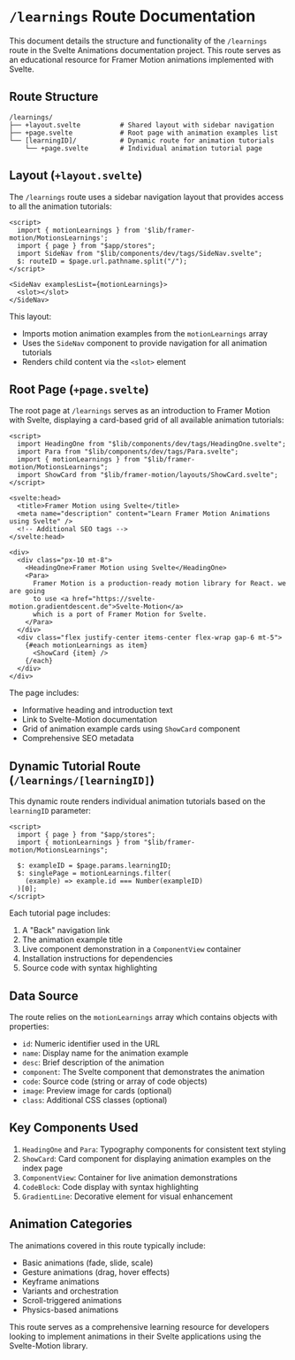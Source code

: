 # `/learnings` Route Documentation

This document details the structure and functionality of the `/learnings` route in the Svelte Animations documentation project. This route serves as an educational resource for Framer Motion animations implemented with Svelte.

## Route Structure

```
/learnings/
├── +layout.svelte          # Shared layout with sidebar navigation
├── +page.svelte            # Root page with animation examples list
└── [learningID]/           # Dynamic route for animation tutorials
    └── +page.svelte        # Individual animation tutorial page
```

## Layout (`+layout.svelte`)

The `/learnings` route uses a sidebar navigation layout that provides access to all the animation tutorials:

```svelte
<script>
  import { motionLearnings } from '$lib/framer-motion/MotionsLearnings';
  import { page } from "$app/stores";
  import SideNav from "$lib/components/dev/tags/SideNav.svelte";
  $: routeID = $page.url.pathname.split("/");
</script>

<SideNav examplesList={motionLearnings}>
  <slot></slot>
</SideNav>
```

This layout:
- Imports motion animation examples from the `motionLearnings` array
- Uses the `SideNav` component to provide navigation for all animation tutorials
- Renders child content via the `<slot>` element

## Root Page (`+page.svelte`)

The root page at `/learnings` serves as an introduction to Framer Motion with Svelte, displaying a card-based grid of all available animation tutorials:

```svelte
<script>
  import HeadingOne from "$lib/components/dev/tags/HeadingOne.svelte";
  import Para from "$lib/components/dev/tags/Para.svelte";
  import { motionLearnings } from "$lib/framer-motion/MotionsLearnings";
  import ShowCard from "$lib/framer-motion/layouts/ShowCard.svelte";
</script>

<svelte:head>
  <title>Framer Motion using Svelte</title>
  <meta name="description" content="Learn Framer Motion Animations using Svelte" />
  <!-- Additional SEO tags -->
</svelte:head>

<div>
  <div class="px-10 mt-8">
    <HeadingOne>Framer Motion using Svelte</HeadingOne>
    <Para>
      Framer Motion is a production-ready motion library for React. we are going
      to use <a href="https://svelte-motion.gradientdescent.de">Svelte-Motion</a>
      which is a port of Framer Motion for Svelte.
    </Para>
  </div>
  <div class="flex justify-center items-center flex-wrap gap-6 mt-5">
    {#each motionLearnings as item}
      <ShowCard {item} />
    {/each}
  </div>
</div>
```

The page includes:
- Informative heading and introduction text
- Link to Svelte-Motion documentation
- Grid of animation example cards using `ShowCard` component
- Comprehensive SEO metadata

## Dynamic Tutorial Route (`/learnings/[learningID]`)

This dynamic route renders individual animation tutorials based on the `learningID` parameter:

```svelte
<script>
  import { page } from "$app/stores";
  import { motionLearnings } from "$lib/framer-motion/MotionsLearnings";
  
  $: exampleID = $page.params.learningID;
  $: singlePage = motionLearnings.filter(
    (example) => example.id === Number(exampleID)
  )[0];
</script>
```

Each tutorial page includes:
1. A "Back" navigation link
2. The animation example title
3. Live component demonstration in a `ComponentView` container
4. Installation instructions for dependencies
5. Source code with syntax highlighting

## Data Source

The route relies on the `motionLearnings` array which contains objects with properties:
- `id`: Numeric identifier used in the URL
- `name`: Display name for the animation example
- `desc`: Brief description of the animation
- `component`: The Svelte component that demonstrates the animation
- `code`: Source code (string or array of code objects)
- `image`: Preview image for cards (optional)
- `class`: Additional CSS classes (optional)

## Key Components Used

1. `HeadingOne` and `Para`: Typography components for consistent text styling
2. `ShowCard`: Card component for displaying animation examples on the index page
3. `ComponentView`: Container for live animation demonstrations
4. `CodeBlock`: Code display with syntax highlighting
5. `GradientLine`: Decorative element for visual enhancement

## Animation Categories

The animations covered in this route typically include:
- Basic animations (fade, slide, scale)
- Gesture animations (drag, hover effects)
- Keyframe animations
- Variants and orchestration
- Scroll-triggered animations
- Physics-based animations

This route serves as a comprehensive learning resource for developers looking to implement animations in their Svelte applications using the Svelte-Motion library.